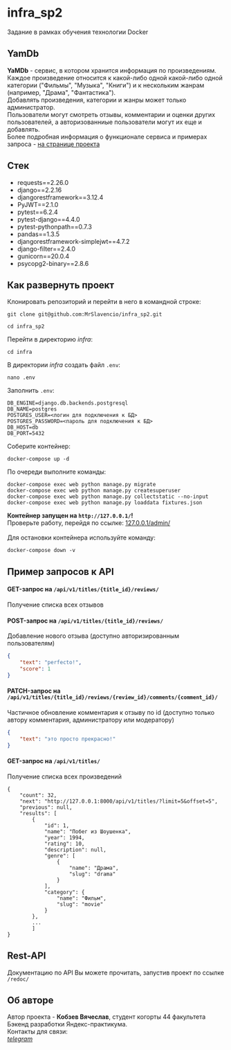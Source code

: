 # infra_sp2

Задание в рамках обучения технологии Docker

## YamDb

<b>YaMDb</b> - сервис, в котором хранится информация по произведениям.</br>
Каждое произведение относится к какой-либо одной какой-либо одной категории ("Фильмы", "Музыка", "Книги") и к нескольким жанрам (например, "Драма", "Фантастика").</br>
Добавлять произведения, категории и жанры может только администратор.</br>
Пользователи могут смотреть отзывы, комментарии и оценки других пользователей, а авторизованниые пользователи могут их еще и добавлять.</br>
Более подробная информация о функционале сервиса и примерах запроса - [на странице проекта](https://github.com/MrSlavencio/api_yamdb)

## Стек

* requests==2.26.0
* django==2.2.16
* djangorestframework==3.12.4
* PyJWT==2.1.0
* pytest==6.2.4
* pytest-django==4.4.0
* pytest-pythonpath==0.7.3
* pandas==1.3.5
* djangorestframework-simplejwt==4.7.2
* django-filter==2.4.0
* gunicorn==20.0.4
* psycopg2-binary==2.8.6

## Как развернуть проект
Клонировать репозиторий и перейти в него в командной строке:
```
git clone git@github.com:MrSlavencio/infra_sp2.git
```
```
cd infra_sp2
```
Перейти в директорию *infra*:
```
cd infra
```
В директории *infra* создать файл `.env`:
```
nano .env
```
Заполнить `.env`:
```
DB_ENGINE=django.db.backends.postgresql
DB_NAME=postgres
POSTGRES_USER=<логин для подключения к БД>
POSTGRES_PASSWORD=<пароль для подключения к БД>
DB_HOST=db
DB_PORT=5432
```
Соберите контейнер:
```
docker-compose up -d
```
По очереди выполните команды:
```
docker-compose exec web python manage.py migrate
docker-compose exec web python manage.py createsuperuser
docker-compose exec web python manage.py collectstatic --no-input
docker-compose exec web python manage.py loaddata fixtures.json
```
<b>Контейнер запущен на `http://127.0.0.1/`!</b></br>
Проверьте работу, перейдя по ссылке: [127.0.0.1/admin/](http://127.0.0.1/admin/)
</br></br>
Для остановки контейнера используйте команду:
```
docker-compose down -v
```

## Пример запросов к API
#### GET-запрос на `/api/v1/titles/{title_id}/reviews/`
Получение списка всех отзывов
#### POST-запрос на `/api/v1/titles/{title_id}/reviews/`
Добавление нового отзыва (доступно авторизированным пользователям)
```json
{
    "text": "perfecto!",
    "score": 1
}
```
#### PATCH-запрос на `/api/v1/titles/{title_id}/reviews/{review_id}/comments/{comment_id}/`
Частичное обновление комментария к отзыву по id (доступно только автору комментария, администратору или модератору)
```json
{
    "text": "это просто прекрасно!"
}
```
#### GET-запрос на `/api/v1/titles/`
Получение списка всех произведений
```response (json)
{
    "count": 32,
    "next": "http://127.0.0.1:8000/api/v1/titles/?limit=5&offset=5",
    "previous": null,
    "results": [
        {
            "id": 1,
            "name": "Побег из Шоушенка",
            "year": 1994,
            "rating": 10,
            "description": null,
            "genre": [
                {
                    "name": "Драма",
                    "slug": "drama"
                }
            ],
            "category": {
                "name": "Фильм",
                "slug": "movie"
            }
        },
        ...
        ]
}
```


## Rest-API

Документацию по API Вы можете прочитать, запустив проект по ссылке ```/redoc/```

## Об авторе

Автор проекта - **Кобзев Вячеслав**, студент когорты 44 факультета Бэкенд разработки Яндекс-практикума.</br>
Контакты для связи: </br>
[*telegram*](https://t.me/mrslavencio "MrSlavencio")
